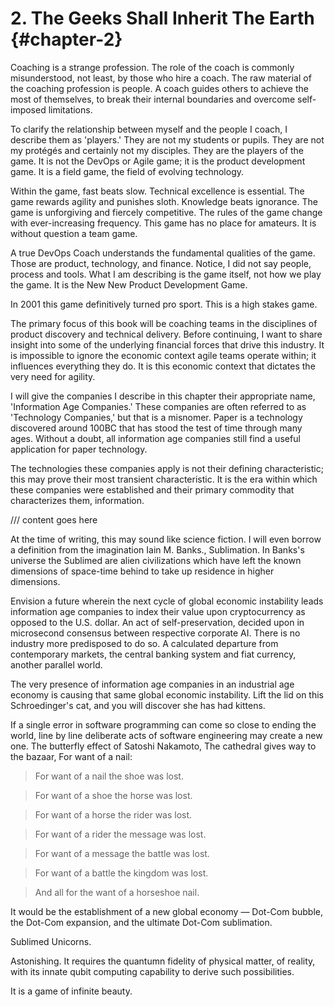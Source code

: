 

# 2. The Geeks Shall Inherit The Earth {#chapter-2}

Coaching is a strange profession. The role of the coach is commonly misunderstood, not least, by those who hire a coach. The raw material of the coaching profession is people. A coach guides others to achieve the most of themselves, to break their internal boundaries and overcome self-imposed limitations.

To clarify the relationship between myself and the people I coach, I describe them as 'players.' They are not my students or pupils. They are not my protégés and certainly not my disciples. They are the players of the game. It is not the DevOps or Agile game; it is the product development game. It is a field game, the field of evolving technology.

Within the game, fast beats slow. Technical excellence is essential. The game rewards agility and punishes sloth. Knowledge beats ignorance. The game is unforgiving and fiercely competitive. The rules of the game change with ever-increasing frequency. This game has no place for amateurs. It is without question a team game.

A true DevOps Coach understands the fundamental qualities of the game. Those are product, technology, and finance. Notice, I did not say people, process and tools. What I am describing is the game itself, not how we play the game. It is the New New Product Development Game.

In 2001 this game definitively turned pro sport. This is a high stakes game. 

The primary focus of this book will be coaching teams in the disciplines of product discovery and technical delivery. Before continuing, I want to share insight into some of the underlying financial forces that drive this industry. It is impossible to ignore the economic context agile teams operate within; it influences everything they do. It is this economic context that dictates the very need for agility.

I will give the companies I describe in this chapter their appropriate name, 'Information Age Companies.' These companies are often referred to as 'Technology Companies,' but that is a misnomer. Paper is a technology discovered around 100BC that has stood the test of time through many ages. Without a doubt, all information age companies still find a useful application for paper technology. 

The technologies these companies apply is not their defining characteristic; this may prove their most transient characteristic. It is the era within which these companies were established and their primary commodity that characterizes them, information.


/// content goes here

At the time of writing, this may sound like science fiction. I will even borrow a definition from the imagination Iain M. Banks., Sublimation. In Banks's universe the Sublimed are alien civilizations which have left the known dimensions of space-time behind to take up residence in higher dimensions.

Envision a future wherein the next cycle of global economic instability leads information age companies to index their value upon cryptocurrency as opposed to the U.S. dollar. An act of self-preservation, decided upon in microsecond consensus between respective corporate AI. There is no industry more predisposed to do so. A calculated departure from contemporary markets, the central banking system and fiat currency, another parallel world.

The very presence of information age companies in an industrial age economy is causing that same global economic instability. Lift the lid on this Schroedinger's cat, and you will discover she has had kittens.

If a single error in software programming can come so close to ending the world, line by line deliberate acts of software engineering may create a new one. The butterfly effect of Satoshi Nakamoto, The cathedral gives way to the bazaar, For want of a nail:

>For want of a nail the shoe was lost.

>For want of a shoe the horse was lost.

>For want of a horse the rider was lost.

>For want of a rider the message was lost.

>For want of a message the battle was lost.

>For want of a battle the kingdom was lost.

>And all for the want of a horseshoe nail.

It would be the establishment of a new global economy — Dot-Com bubble, the Dot-Com expansion, and the ultimate Dot-Com sublimation. 

Sublimed Unicorns.

Astonishing. It requires the quantumn fidelity of physical matter, of reality, with its innate qubit computing capability to derive such possibilities.

It is a game of infinite beauty.

